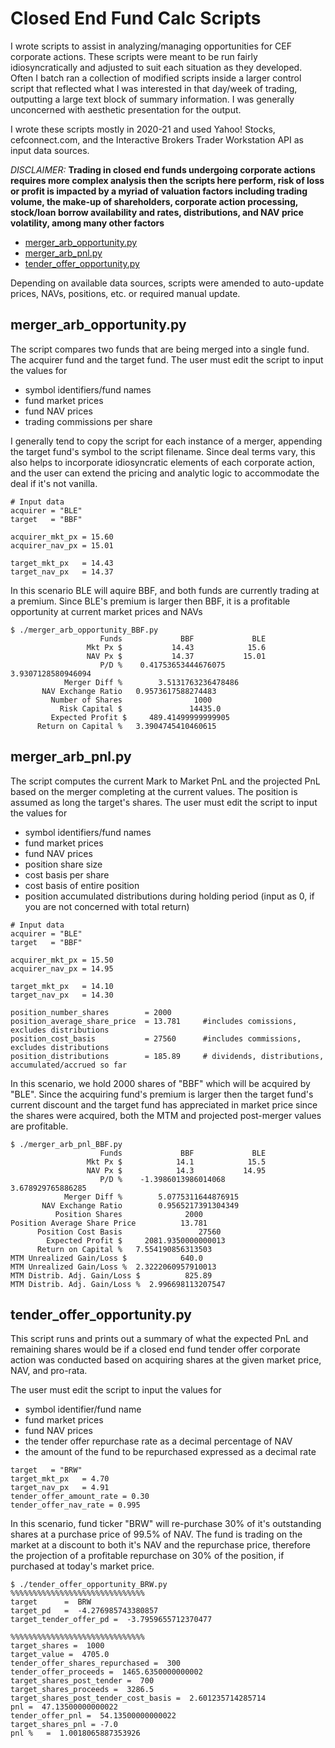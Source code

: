 # Closed End Fund Calc Scripts

I wrote scripts to assist in analyzing/managing opportunities for CEF corporate actions. These scripts were meant to be run fairly idiosyncratically and adjusted to suit each situation as they developed. Often I batch ran a collection of modified scripts inside a larger control script that reflected what I was interested in that day/week of trading, outputting a large text block of summary information. I was generally unconcerned with aesthetic presentation for the output.

I wrote these scripts mostly in 2020-21 and used Yahoo! Stocks, cefconnect.com, and the Interactive Brokers Trader Workstation API as input data sources.

*DISCLAIMER:* **Trading in closed end funds undergoing corporate actions requires more complex analysis then the scripts here perform, risk of loss or profit is impacted by a myriad of valuation factors including trading volume, the make-up of shareholders, corporate action processing, stock/loan borrow availability and rates, distributions, and NAV price volatility, among many other factors**    

- [merger_arb_opportunity.py](#merger_arb_opportunitypy)
- [merger_arb_pnl.py](#merger_arb_pnlpy)
- [tender_offer_opportunity.py](#tender_offer_opportunitypy)

Depending on available data sources, scripts were amended to auto-update prices, NAVs, positions, etc. or required manual update.

## merger_arb_opportunity.py

The script compares two funds that are being merged into a single fund. The acquirer fund and the target fund.
The user must edit the script to input the values for

- symbol identifiers/fund names
- fund market prices
- fund NAV prices
- trading commissions per share

I generally tend to copy the script for each instance of a merger, appending the target fund's symbol to the script filename.
Since deal terms vary, this also helps to incorporate idiosyncratic elements of each corporate action, and the user can extend the pricing and analytic logic to accommodate the deal if it's not vanilla.

```
# Input data
acquirer = "BLE"
target   = "BBF"

acquirer_mkt_px = 15.60
acquirer_nav_px = 15.01

target_mkt_px   = 14.43
target_nav_px   = 14.37
```
In this scenario BLE will aquire BBF, and both funds are currently trading at a premium.
Since BLE's premium is larger then BBF, it is a profitable opportunity at current market prices and NAVs
```
$ ./merger_arb_opportunity_BBF.py
                    Funds             BBF             BLE
                 Mkt Px $           14.43            15.6
                 NAV Px $           14.37           15.01
                    P/D %    0.41753653444676075      3.9307128580946094
            Merger Diff %        3.5131763236478486
       NAV Exchange Ratio   0.9573617588274483
         Number of Shares                1000
           Risk Capital $               14435.0
         Expected Profit $     489.41499999999905
      Return on Capital %   3.3904745410460615

```

## merger_arb_pnl.py

The script computes the current Mark to Market PnL and the projected PnL based on the merger completing at the current values. The position is assumed as long the target's shares.
The user must edit the script to input the values for

- symbol identifiers/fund names
- fund market prices
- fund NAV prices
- position share size
- cost basis per share
- cost basis of entire position
- position accumulated distributions during holding period (input as 0, if you are not concerned with total return)

```
# Input data
acquirer = "BLE"
target   = "BBF"

acquirer_mkt_px = 15.50
acquirer_nav_px = 14.95

target_mkt_px   = 14.10
target_nav_px   = 14.30

position_number_shares        = 2000
position_average_share_price  = 13.781     #includes comissions, excludes distributions
position_cost_basis           = 27560      #includes commissions, excludes distributions
position_distributions        = 185.89     # dividends, distributions, accumulated/accrued so far
```

In this scenario, we hold 2000 shares of "BBF" which will be acquired by "BLE". Since the acquiring fund's premium is larger then the target fund's current discount and the target fund has appreciated in market price since the shares were acquired, both the MTM and projected post-merger values are profitable.

```
$ ./merger_arb_pnl_BBF.py
                    Funds             BBF             BLE
                 Mkt Px $            14.1            15.5
                 NAV Px $            14.3           14.95
                    P/D %    -1.3986013986014068      3.678929765886285
            Merger Diff %        5.0775311644876915
       NAV Exchange Ratio        0.9565217391304349
          Position Shares              2000
Position Average Share Price          13.781
      Position Cost Basis                 27560
        Expected Profit $     2081.9350000000013
      Return on Capital %   7.554190856313503
MTM Unrealized Gain/Loss $            640.0
MTM Unrealized Gain/Loss %  2.3222060957910013
MTM Distrib. Adj. Gain/Loss $          825.89
MTM Distrib. Adj. Gain/Loss %  2.996698113207547
```
## tender_offer_opportunity.py

This script runs and prints out a summary of what the expected PnL and remaining shares would be if a closed end fund tender offer corporate action was conducted based on acquiring shares at the given market price, NAV, and pro-rata.

The user must edit the script to input the values for

- symbol identifier/fund name
- fund market prices
- fund NAV prices
- the tender offer repurchase rate as a decimal percentage of NAV
- the amount of the fund to be repurchased expressed as a decimal rate

```
target   = "BRW"
target_mkt_px   = 4.70
target_nav_px   = 4.91
tender_offer_amount_rate = 0.30
tender_offer_nav_rate = 0.995
```
In this scenario, fund ticker "BRW" will re-purchase 30% of it's outstanding shares at a purchase price of 99.5% of NAV. The fund is trading on the market at a discount to both it's NAV and the repurchase price, therefore the projection of a profitable repurchase on 30% of the position, if purchased at today's market price.

```
$ ./tender_offer_opportunity_BRW.py
%%%%%%%%%%%%%%%%%%%%%%%%%%%%%%
target      =  BRW
target_pd   =  -4.276985743380857
target_tender_offer_pd =  -3.7959655712370477

%%%%%%%%%%%%%%%%%%%%%%%%%%%%%%
target_shares =  1000
target_value =  4705.0
tender_offer_shares_repurchased =  300
tender_offer_proceeds =  1465.6350000000002
target_shares_post_tender =  700
target_shares_proceeds =  3286.5
target_shares_post_tender_cost_basis =  2.601235714285714
pnl =  47.13500000000022
tender_offer_pnl =  54.13500000000022
target_shares_pnl = -7.0
pnl %   =  1.0018065887353926
```
